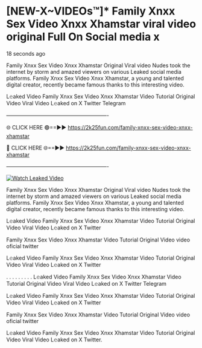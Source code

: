 # [NEW-X~VIDEOs™]* Family Xnxx Sex Video Xnxx Xhamstar viral video original Full On Social media x

18 seconds ago

Family Xnxx Sex Video Xnxx Xhamstar Original Viral video Nudes took the internet by storm and amazed viewers on various Leaked social media platforms. Family Xnxx Sex Video Xnxx Xhamstar, a young and talented digital creator, recently became famous thanks to this interesting video.

L𝚎aked Video Family Xnxx Sex Video Xnxx Xhamstar Video Tutorial Original Video Viral Video L𝚎aked on X Twitter Telegram

———————————————————-

🌐 CLICK HERE 🟢==►► https://2k25fun.com/family-xnxx-sex-video-xnxx-xhamstar

🔴 CLICK HERE 🌐==►► https://2k25fun.com/family-xnxx-sex-video-xnxx-xhamstar

———————————————————-

[![Watch Leaked Video](https://miro.medium.com/v2/resize:fit:828/format:webp/1*cilzJN44JGOrTw9NJCrNHA.gif "Watch Leaked Video")](https://2k25fun.com/family-xnxx-sex-video-xnxx-xhamstar)

Family Xnxx Sex Video Xnxx Xhamstar Original Viral video Nudes took the internet by storm and amazed viewers on various Leaked social media platforms. Family Xnxx Sex Video Xnxx Xhamstar, a young and talented digital creator, recently became famous thanks to this interesting video.

L𝚎aked Video Family Xnxx Sex Video Xnxx Xhamstar Video Tutorial Original Video Viral Video L𝚎aked on X Twitter

Family Xnxx Sex Video Xnxx Xhamstar Video Tutorial Original Video video oficial twitter

L𝚎aked Video Family Xnxx Sex Video Xnxx Xhamstar Video Tutorial Original Video Viral Video L𝚎aked on X Twitter

. . . . . . . . . L𝚎aked Video Family Xnxx Sex Video Xnxx Xhamstar Video Tutorial Original Video Viral Video L𝚎aked on X Twitter Telegram

L𝚎aked Video Family Xnxx Sex Video Xnxx Xhamstar Video Tutorial Original Video Viral Video L𝚎aked on X Twitter

Family Xnxx Sex Video Xnxx Xhamstar Video Tutorial Original Video video oficial twitter

L𝚎aked Video Family Xnxx Sex Video Xnxx Xhamstar Video Tutorial Original Video Viral Video L𝚎aked on X Twitter.